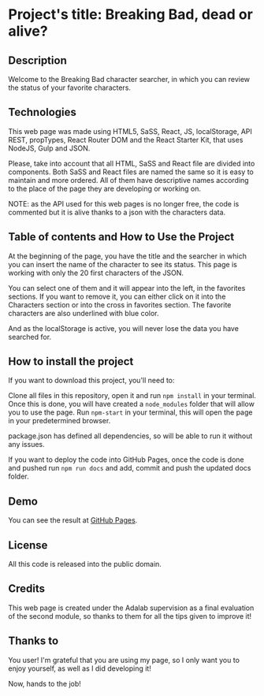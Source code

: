 # Project's title: Breaking Bad, dead or alive?

## Description

Welcome to the Breaking Bad character searcher, in which you can review the status of your favorite characters.

## Technologies

This web page was made using HTML5, SaSS, React, JS, localStorage, API REST, propTypes, React Router DOM and the React Starter Kit, that uses NodeJS, Gulp and JSON.

Please, take into account that all HTML, SaSS and React file are divided into components. Both SaSS and React files are named the same so it is easy to maintain and more ordered. All of them have descriptive names according to the place of the page they are developing or working on.

NOTE: as the API used for this web pages is no longer free, the code is commented but it is alive thanks to a json with the characters data.

## Table of contents and How to Use the Project

At the beginning of the page, you have the title and the searcher in which you can insert the name of the character to see its status. This page is working with only the 20 first characters of the JSON.

You can select one of them and it will appear into the left, in the favorites sections. If you want to remove it, you can either click on it into the Characters section or into the cross in favorites section. The favorite characters are also underlined with blue color.

And as the localStorage is active, you will never lose the data you have searched for.

## How to install the project

If you want to download this project, you'll need to:

Clone all files in this repository, open it and run `npm install` in your terminal. Once this is done, you will have created a `node_modules` folder that will allow you to use the page. Run `npm-start` in your terminal, this will open the page in your predetermined browser.

package.json has defined all dependencies, so will be able to run it without any issues.

If you want to deploy the code into GitHub Pages, once the code is done and pushed run `npm run docs` and add, commit and push the updated docs folder.

## Demo

You can see the result at [GitHub Pages](https://lvaldenebro.github.io/breaking-bad-character-searcher-js/).

## License

All this code is released into the public domain.

## Credits

This web page is created under the Adalab supervision as a final evaluation of the second module, so thanks to them for all the tips given to improve it!

## Thanks to

You user! I'm grateful that you are using my page, so I only want you to enjoy yourself, as well as I did developing it!

Now, hands to the job!
